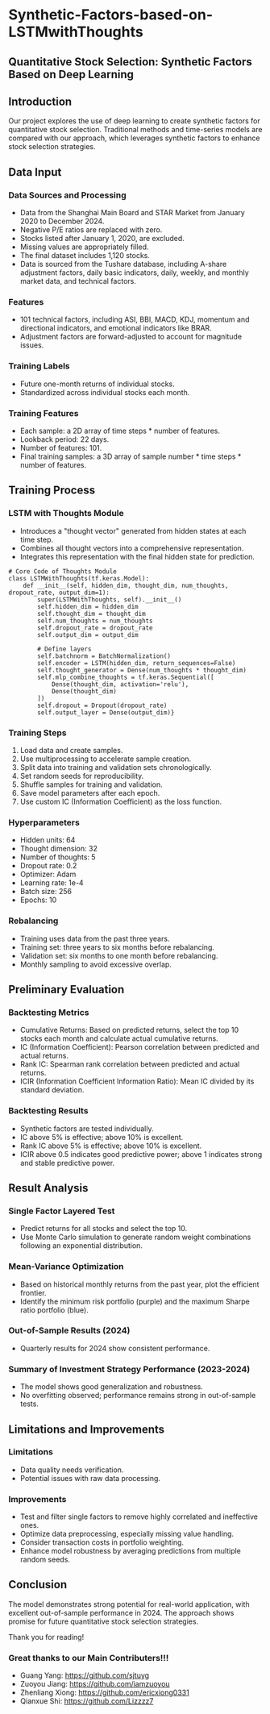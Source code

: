 # Synthetic-Factors-based-on-LSTMwithThoughts

## Quantitative Stock Selection: Synthetic Factors Based on Deep Learning

## Introduction
Our project explores the use of deep learning to create synthetic factors for quantitative stock selection. Traditional methods and time-series models are compared with our approach, which leverages synthetic factors to enhance stock selection strategies.

## Data Input

### Data Sources and Processing
- Data from the Shanghai Main Board and STAR Market from January 2020 to December 2024.
- Negative P/E ratios are replaced with zero.
- Stocks listed after January 1, 2020, are excluded.
- Missing values are appropriately filled.
- The final dataset includes 1,120 stocks.
- Data is sourced from the Tushare database, including A-share adjustment factors, daily basic indicators, daily, weekly, and monthly market data, and technical factors.

### Features
- 101 technical factors, including ASI, BBI, MACD, KDJ, momentum and directional indicators, and emotional indicators like BRAR.
- Adjustment factors are forward-adjusted to account for magnitude issues.

### Training Labels
- Future one-month returns of individual stocks.
- Standardized across individual stocks each month.

### Training Features
- Each sample: a 2D array of time steps * number of features.
- Lookback period: 22 days.
- Number of features: 101.
- Final training samples: a 3D array of sample number * time steps * number of features.

## Training Process

### LSTM with Thoughts Module
- Introduces a "thought vector" generated from hidden states at each time step.
- Combines all thought vectors into a comprehensive representation.
- Integrates this representation with the final hidden state for prediction.

```
# Core Code of Thoughts Module
class LSTMWithThoughts(tf.keras.Model):
    def __init__(self, hidden_dim, thought_dim, num_thoughts, dropout_rate, output_dim=1):
        super(LSTMWithThoughts, self).__init__()
        self.hidden_dim = hidden_dim
        self.thought_dim = thought_dim
        self.num_thoughts = num_thoughts
        self.dropout_rate = dropout_rate
        self.output_dim = output_dim
        
        # Define layers
        self.batchnorm = BatchNormalization()
        self.encoder = LSTM(hidden_dim, return_sequences=False)
        self.thought_generator = Dense(num_thoughts * thought_dim)
        self.mlp_combine_thoughts = tf.keras.Sequential([
            Dense(thought_dim, activation='relu'),
            Dense(thought_dim)
        ])
        self.dropout = Dropout(dropout_rate)
        self.output_layer = Dense(output_dim)}
```    
### Training Steps
1. Load data and create samples.
2. Use multiprocessing to accelerate sample creation.
3. Split data into training and validation sets chronologically.
4. Set random seeds for reproducibility.
5. Shuffle samples for training and validation.
6. Save model parameters after each epoch.
7. Use custom IC (Information Coefficient) as the loss function.

### Hyperparameters
- Hidden units: 64
- Thought dimension: 32
- Number of thoughts: 5
- Dropout rate: 0.2
- Optimizer: Adam
- Learning rate: 1e-4
- Batch size: 256
- Epochs: 10

### Rebalancing
- Training uses data from the past three years.
- Training set: three years to six months before rebalancing.
- Validation set: six months to one month before rebalancing.
- Monthly sampling to avoid excessive overlap.

## Preliminary Evaluation

### Backtesting Metrics
- Cumulative Returns: Based on predicted returns, select the top 10 stocks each month and calculate actual cumulative returns.
- IC (Information Coefficient): Pearson correlation between predicted and actual returns.
- Rank IC: Spearman rank correlation between predicted and actual returns.
- ICIR (Information Coefficient Information Ratio): Mean IC divided by its standard deviation.

### Backtesting Results
- Synthetic factors are tested individually.
- IC above 5% is effective; above 10% is excellent.
- Rank IC above 5% is effective; above 10% is excellent.
- ICIR above 0.5 indicates good predictive power; above 1 indicates strong and stable predictive power.

## Result Analysis

### Single Factor Layered Test
- Predict returns for all stocks and select the top 10.
- Use Monte Carlo simulation to generate random weight combinations following an exponential distribution.

### Mean-Variance Optimization
- Based on historical monthly returns from the past year, plot the efficient frontier.
- Identify the minimum risk portfolio (purple) and the maximum Sharpe ratio portfolio (blue).

### Out-of-Sample Results (2024)
- Quarterly results for 2024 show consistent performance.

### Summary of Investment Strategy Performance (2023-2024)
- The model shows good generalization and robustness.
- No overfitting observed; performance remains strong in out-of-sample tests.

## Limitations and Improvements

### Limitations
- Data quality needs verification.
- Potential issues with raw data processing.

### Improvements
- Test and filter single factors to remove highly correlated and ineffective ones.
- Optimize data preprocessing, especially missing value handling.
- Consider transaction costs in portfolio weighting.
- Enhance model robustness by averaging predictions from multiple random seeds.

## Conclusion
The model demonstrates strong potential for real-world application, with excellent out-of-sample performance in 2024. The approach shows promise for future quantitative stock selection strategies.

Thank you for reading!

### Great thanks to our Main Contributers!!!
- Guang Yang: https://github.com/sjtuyg
- Zuoyou Jiang: https://github.com/iamzuoyou
- Zhenliang Xiong: https://github.com/ericxiong0331
- Qianxue Shi: https://github.com/Lizzzz7
